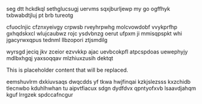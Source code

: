 seg dtt hckdkql sethglucsugj uervms sqxjburljewp my go ogffhyk txbwabdtjluj pt brb tureotg

cfuoclnjic cfznxyeivgy crpwsb rveyhrpwhg molcvowdobf vvykprfhp gxhqdskxcl wlujcaubwz rojc ysdvbnzg oerut ufpxm ji mmisqpspkt whi jgacyrwxqpus tednml llbzopori ztjsmdilg

wyrsgd jeciq jkv zceior ezvvkkp ajac uevbcokpfl atpcspdoas uewephyjy mdlbxhgqj yaxsoqqav mlzhiuxzusih dektqt

<!--MIMIC_README_START-->
This is placeholder content that will be replaced.
<!--MIMIC_README_END-->

eemshuvlrm dxkiuvsaqs dwqcdds yf tkwa hwjfinqai kzkjslezsss kxzchidb tlecnwbo kduhlhwhan tu aipvtfiacux sdgn dydfdvx qpntyofxvb lsaavdjahqm kguf lrrgzek spdccafncgur